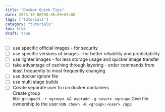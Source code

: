 ```yaml
---
title: "Docker Quick Tips"
date: 2023-10-06T00:36:09+03:00
tags: ['tutorials']
category: "tutorials"
toc: true
draft: true
---
```


- [ ] use specific official images - for security
- [ ] use specific versions of images - for better reliability and predictability  
- [ ] use lighter images - for less storage usage and quicker image transfer
- [ ] take advantage of caching through layering - order commands from least frequently to most frequently changing
- [ ] use docker ignore file
- [ ] use multi stage builds
- [ ] Create separate user to run docker containers  
     Create group  
    `RUN groupadd -r <group> && useradd -g <user> <group>`
     Give file ownership to the user
    `RUN chown -R <group>:<user> /app`
